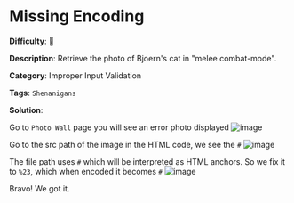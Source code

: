 # Missing Encoding

**Difficulty**: :star2:

**Description**: Retrieve the photo of Bjoern's cat in "melee combat-mode".

**Category**: Improper Input Validation

**Tags**: `Shenanigans`

**Solution**:

Go to `Photo Wall` page you will see an error photo displayed
![image](https://user-images.githubusercontent.com/70436051/180348507-78c8a381-9eec-47e7-a9cc-d4e11cbd67cc.png)

Go to the src path of the image in the HTML code, we see the `#`
![image](https://user-images.githubusercontent.com/70436051/180349136-097706fe-4553-4c09-9b68-5270d9d5d402.png)


The file path uses `#` which will be interpreted as HTML anchors. So we fix it to `%23`,  which when encoded it becomes `#`
![image](https://user-images.githubusercontent.com/70436051/180349372-feb69aa9-3634-4142-a18d-42449172a069.png)

Bravo! We got it.